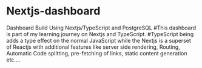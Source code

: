 # Nextjs-dashboard
Dashboard Build Using Nextjs/TypeScript and PostgreSQL
#This dashboard is part of my learning journey on Nextjs and TypeScript.
#TypeScript being adds a type effect on the normal JavaScript while the Nextjs is a superset of Reactjs with additional features like server side rendering, Routing, Automatic Code splitting, pre-fetching of links, static content generation etc....
